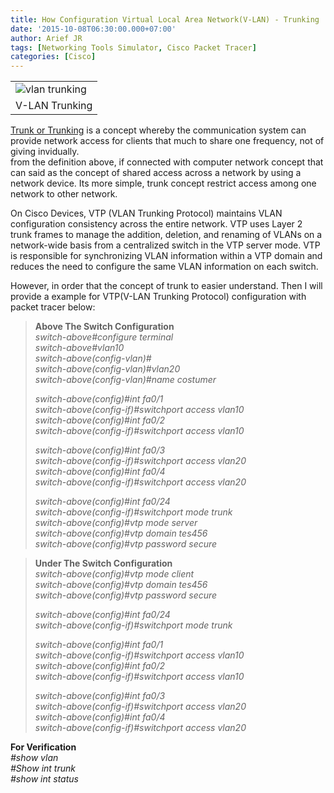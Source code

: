 ```yaml
---
title: How Configuration Virtual Local Area Network(V-LAN) - Trunking
date: '2015-10-08T06:30:00.000+07:00'
author: Arief JR
tags: [Networking Tools Simulator, Cisco Packet Tracer]
categories: [Cisco]
---
```


|     |
| --- |
| ![vlan trunking](https://4.bp.blogspot.com/-wOZR_-l_4j0/VhVEwraOVBI/AAAAAAAACOc/iaSfnL6XtCw/s1600/v-lan%2Btrunking.PNG) |
| V-LAN Trunking |

[Trunk or Trunking](https://www.blogger.com/arief-jr.blogspot.com/search/label/Cisco) is a concept whereby the communication system can provide network access for clients that much to share one frequency, not of giving invidually.  
from the definition above, if connected with computer network concept that can said as the concept of shared access across a network by using a network device. Its more simple, trunk concept restrict access among one network to other network.  
  
On Cisco Devices, VTP (VLAN Trunking Protocol) maintains VLAN configuration consistency across the entire network. VTP uses Layer 2 trunk frames to manage the addition, deletion, and renaming of VLANs on a network-wide basis from a centralized switch in the VTP server mode. VTP is responsible for synchronizing VLAN information within a VTP domain and reduces the need to configure the same VLAN information on each switch.  
  
However, in order that the concept of trunk to easier understand. Then I will provide a example for VTP(V-LAN Trunking Protocol) configuration with packet tracer below:  

> **Above The Switch Configuration**  
> _switch-above#configure terminal_  
> _switch-above#vlan10_  
> _switch-above(config-vlan)#_  
> _switch-above(config-vlan)#vlan20_  
> _switch-above(config-vlan)#name costumer_  
>   
> _switch-above(config)#int fa0/1_  
> _switch-above(config-if)#switchport access vlan10_  
> _switch-above(config)#int fa0/2_  
> _switch-above(config-if)#switchport access vlan10_  
>   
> _switch-above(config)#int fa0/3_  
> _switch-above(config-if)#switchport access vlan20_  
> _switch-above(config)#int fa0/4_  
> _switch-above(config-if)#switchport access vlan20_  
>   
> _switch-above(config)#int fa0/24_  
> _switch-above(config-if)#switchport mode trunk_  
> _switch-above(config)#vtp mode server_  
> _switch-above(config)#vtp domain tes456_  
> _switch-above(config)#vtp password secure_  

  

> **Under The Switch Configuration**  
> _switch-above(config)#vtp mode client_  
> _switch-above(config)#vtp domain tes456_  
> _switch-above(config)#vtp password secure_  
>   
> _switch-above(config)#int fa0/24_  
> _switch-above(config-if)#switchport mode trunk_  
>   
> _switch-above(config)#int fa0/1_  
> _switch-above(config-if)#switchport access vlan10_  
> _switch-above(config)#int fa0/2_  
> _switch-above(config-if)#switchport access vlan10_  
>   
> _switch-above(config)#int fa0/3_  
> _switch-above(config-if)#switchport access vlan20_  
> _switch-above(config)#int fa0/4_  
> _switch-above(config-if)#switchport access vlan20_  

**For Verification**  
_#show vlan_  
_#Show int trunk_  
_#show int status_